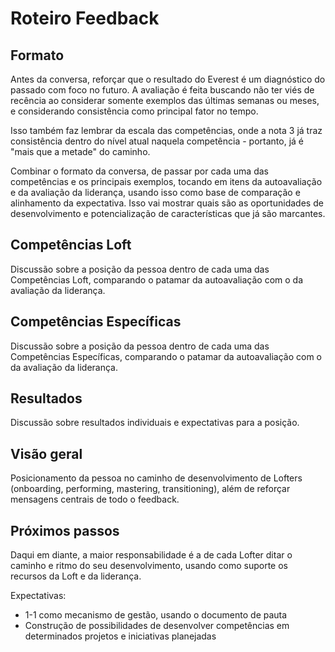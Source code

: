 # Roteiro Feedback
## Formato
Antes da conversa, reforçar que o resultado do Everest é um diagnóstico do passado com foco no futuro. A avaliação é feita buscando não ter viés de recência ao considerar somente exemplos das últimas semanas ou meses, e considerando consistência como principal fator no tempo.

Isso também faz lembrar da escala das competências, onde a nota 3 já traz consistência dentro do nível atual naquela competência - portanto, já é "mais que a metade" do caminho.

Combinar o formato da conversa, de passar por cada uma das competências e os principais exemplos, tocando em itens da autoavaliação e da avaliação da liderança, usando isso como base de comparação e alinhamento da expectativa. Isso vai mostrar quais são as oportunidades de desenvolvimento e potencialização de características que já são marcantes.

## Competências Loft
Discussão sobre a posição da pessoa dentro de cada uma das Competências Loft, comparando o patamar da autoavaliação com o da avaliação da liderança.

## Competências Específicas
Discussão sobre a posição da pessoa dentro de cada uma das Competências Específicas, comparando o patamar da autoavaliação com o da avaliação da liderança.

## Resultados
Discussão sobre resultados individuais e expectativas para a posição.

## Visão geral
Posicionamento da pessoa no caminho de desenvolvimento de Lofters (onboarding, performing, mastering, transitioning), além de reforçar mensagens centrais de todo o feedback.

## Próximos passos
Daqui em diante, a maior responsabilidade é a de cada Lofter ditar o caminho e ritmo do seu desenvolvimento, usando como suporte os recursos da Loft e da liderança.

Expectativas:
- 1-1 como mecanismo de gestão, usando o documento de pauta
- Construção de possibilidades de desenvolver competências em determinados projetos e iniciativas planejadas